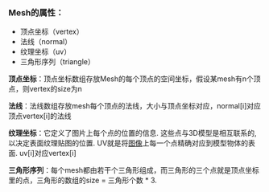 ### Mesh的属性：

- 顶点坐标（vertex）
- 法线（normal）
- 纹理坐标（uv）
- 三角形序列（triangle）

**顶点坐标**：顶点坐标数组存放Mesh的每个顶点的空间坐标，假设某mesh有n个顶点，则vertex的size为n

**法线**：法线数组存放mesh每个顶点的法线，大小与顶点坐标对应，normal[i]对应顶点vertex[i]的法线

**纹理坐标**：它定义了图片上每个点的位置的信息. 这些点与3D模型是相互联系的, 以决定表面纹理贴图的位置. UV就是将[图像](http://baike.baidu.com/view/42116.htm)上每一个点精确对应到模型物体的表面. uv[i]对应vertex[i]

**三角形序列**：每个mesh都由若干个三角形组成，而三角形的三个点就是顶点坐标里的点，三角形的数组的size = 三角形个数 * 3.